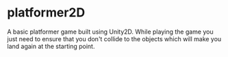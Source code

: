 # platformer2D
A basic platformer game built using Unity2D.
While playing the game you just need to ensure that you don't collide to the objects which will make you land again at the starting point.
